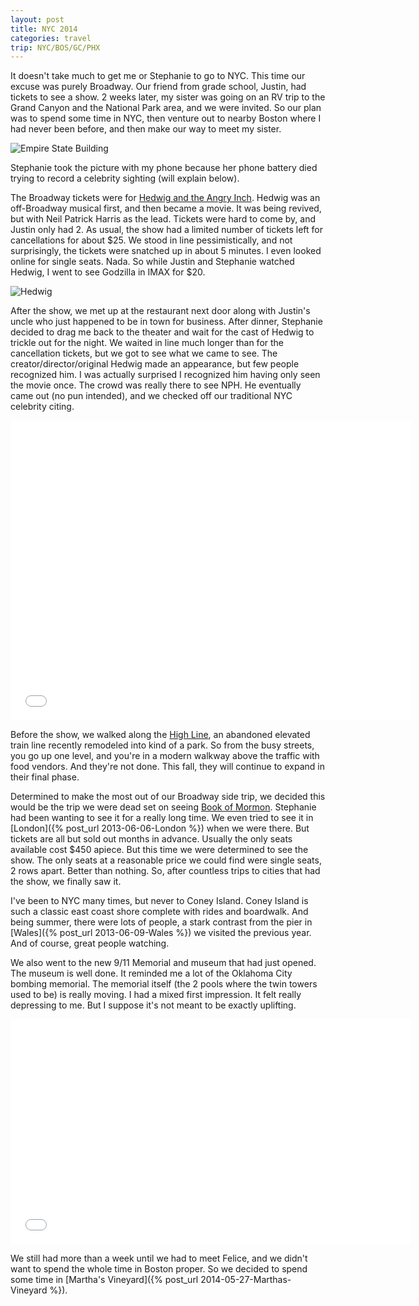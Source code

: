 ```yaml
---
layout: post
title: NYC 2014
categories: travel
trip: NYC/BOS/GC/PHX
---
```


It doesn't take much to get me or Stephanie to go to NYC.
This time our excuse was purely Broadway.
Our friend from grade school, Justin, had tickets to see a show.
2 weeks later, my sister was going on an RV trip to the Grand Canyon and the National Park area, and we were invited.
So our plan was to spend some time in NYC,
then venture out to nearby Boston where I had never been before,
and then make our way to meet my sister.

![Empire State Building](https://farm4.staticflickr.com/3847/14896900783_037a80f641_c.jpg)

Stephanie took the picture with my phone because her phone battery died trying to record a celebrity sighting (will explain below).

The Broadway tickets were for [Hedwig and the Angry Inch](http://en.wikipedia.org/wiki/Hedwig_and_the_Angry_Inch_(musical)).
Hedwig was an off-Broadway musical first, and then became a movie.
It was being revived, but with Neil Patrick Harris as the lead.
Tickets were hard to come by, and Justin only had 2.
As usual, the show had a limited number of tickets left for cancellations for about $25.
We stood in line pessimistically, and not surprisingly, the tickets were snatched up in about 5 minutes.
I even looked online for single seats.
Nada.
So while Justin and Stephanie watched Hedwig, I went to see Godzilla in IMAX for $20.

![Hedwig](http://zippy.gfycat.com/ZestyIdealAmericanratsnake.gif)

After the show, we met up at the restaurant next door along with Justin's uncle who just happened to be in town for business.
After dinner, Stephanie decided to drag me back to the theater and wait for the cast of Hedwig to trickle out for the night.
We waited in line much longer than for the cancellation tickets, but we got to see what we came to see.
The creator/director/original Hedwig made an appearance, but few people recognized him.
I was actually surprised I recognized him having only seen the movie once.
The crowd was really there to see NPH.
He eventually came out (no pun intended), and we checked off our traditional NYC celebrity citing.

<iframe width="640" height="480" src="//www.youtube.com/embed/5LdKdUql-XA?rel=0" frameborder="0" allowfullscreen></iframe>

Before the show, we walked along the [High Line](http://en.wikipedia.org/wiki/High_Line_(New_York_City)),
an abandoned elevated train line recently remodeled into kind of a park.
So from the busy streets, you go up one level, and you're in a modern walkway above the traffic with food vendors.
And they're not done. This fall, they will continue to expand in their final phase.

Determined to make the most out of our Broadway side trip, we decided this would be the trip we were dead set on seeing [Book of Mormon](http://en.wikipedia.org/wiki/The_Book_of_Mormon_(musical)).
Stephanie had been wanting to see it for a really long time.
We even tried to see it in [London]({% post_url 2013-06-06-London %}) when we were there.
But tickets are all but sold out months in advance.
Usually the only seats available cost $450 apiece.
But this time we were determined to see the show.
The only seats at a reasonable price we could find were single seats, 2 rows apart.
Better than nothing.
So, after countless trips to cities that had the show, we finally saw it.

I've been to NYC many times, but never to Coney Island.
Coney Island is such a classic east coast shore complete with rides and boardwalk.
And being summer, there were lots of people, a stark contrast from the pier in [Wales]({% post_url 2013-06-09-Wales %}) we visited the previous year.
And of course, great people watching.

We also went to the new 9/11 Memorial and museum that had just opened.
The museum is well done.
It reminded me a lot of the Oklahoma City bombing memorial.
The memorial itself (the 2 pools where the twin towers used to be) is really moving.
I had a mixed first impression.
It felt really depressing to me.
But I suppose it's not meant to be exactly uplifting.

<iframe width="640" height="360" src="//www.youtube.com/embed/dIcaAFEgu98?rel=0" frameborder="0" allowfullscreen></iframe>

We still had more than a week until we had to meet Felice,
and we didn't want to spend the whole time in Boston proper.
So we decided to spend some time in [Martha's Vineyard]({% post_url 2014-05-27-Marthas-Vineyard %}).
